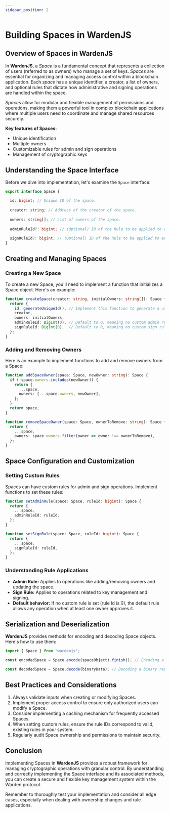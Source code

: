 ```yaml
---
sidebar_position: 2
---
```


# Building Spaces in WardenJS

## Overview of Spaces in WardenJS

In **WardenJS**, a *Space* is a fundamental concept that represents a collection of users (referred to as owners) who manage a set of keys. *Spaces* are essential for organizing and managing access control within a blockchain application. Each *space* has a unique identifier, a creator, a list of owners, and optional rules that dictate how administrative and signing operations are handled within the space.

*Spaces* allow for modular and flexible management of permissions and operations, making them a powerful tool in complex blockchain applications where multiple users need to coordinate and manage shared resources securely.

**Key features of Spaces:**

- Unique identification
- Multiple owners
- Customizable rules for admin and sign operations
- Management of cryptographic keys

## Understanding the Space Interface

Before we dive into implementation, let's examine the `Space` interface:

```typescript
export interface Space {

  id: bigint; // Unique ID of the space.
  
  creator: string; // Address of the creator of the space.
  
  owners: string[]; // List of owners of the space.
  
  adminRuleId?: bigint; // (Optional) ID of the Rule to be applied to every admin operation.
  
  signRuleId?: bigint; // (Optional) ID of the Rule to be applied to every sign operation.
}
```

## Creating and Managing Spaces

### Creating a New Space

To create a new Space, you'll need to implement a function that initializes a Space object. Here's an example:

```typescript
function createSpace(creator: string, initialOwners: string[]): Space {
  return {
    id: generateUniqueId(), // Implement this function to generate a unique bigint
    creator,
    owners: initialOwners,
    adminRuleId: BigInt(0), // Default to 0, meaning no custom admin rule
    signRuleId: BigInt(0),  // Default to 0, meaning no custom sign rule
  };
}
```

### Adding and Removing Owners

Here is an example to implement functions to add and remove owners from a Space:

```typescript
function addSpaceOwner(space: Space, newOwner: string): Space {
  if (!space.owners.includes(newOwner)) {
    return {
      ...space,
      owners: [...space.owners, newOwner],
    };
  }
  return space;
}

function removeSpaceOwner(space: Space, ownerToRemove: string): Space {
  return {
    ...space,
    owners: space.owners.filter(owner => owner !== ownerToRemove),
  };
}
```

## Space Configuration and Customization

### Setting Custom Rules

Spaces can have custom rules for admin and sign operations. Implement functions to set these rules:

```typescript
function setAdminRule(space: Space, ruleId: bigint): Space {
  return {
    ...space,
    adminRuleId: ruleId,
  };
}

function setSignRule(space: Space, ruleId: bigint): Space {
  return {
    ...space,
    signRuleId: ruleId,
  };
}
```

### Understanding Rule Applications

- **Admin Rule:** Applies to operations like adding/removing owners and updating the space.
- **Sign Rule:** Applies to operations related to key management and signing.
- **Default behavior:** If no custom rule is set (rule Id is 0), the default rule allows any operation when at least one owner approves it.

## Serialization and Deserialization

**WardenJS** provides methods for encoding and decoding Space objects. Here's how to use them:

```typescript
import { Space } from 'wardenjs';

const encodedSpace = Space.encode(spaceObject).finish(); // Encoding a Space object to binary

const decodedSpace = Space.decode(binaryData); // Decoding a binary representation to a Space object
```

## Best Practices and Considerations

1. Always validate inputs when creating or modifying Spaces.
2. Implement proper access control to ensure only authorized users can modify a Space.
3. Consider implementing a caching mechanism for frequently accessed Spaces.
4. When setting custom rules, ensure the rule IDs correspond to valid, existing rules in your system.
5. Regularly audit Space ownership and permissions to maintain security.

## Conclusion

Implementing Spaces in **WardenJS** provides a robust framework for managing cryptographic operations with granular control. By understanding and correctly implementing the Space interface and its associated methods, you can create a secure and flexible key management system within the Warden protocol.

Remember to thoroughly test your implementation and consider all edge cases, especially when dealing with ownership changes and rule applications.
